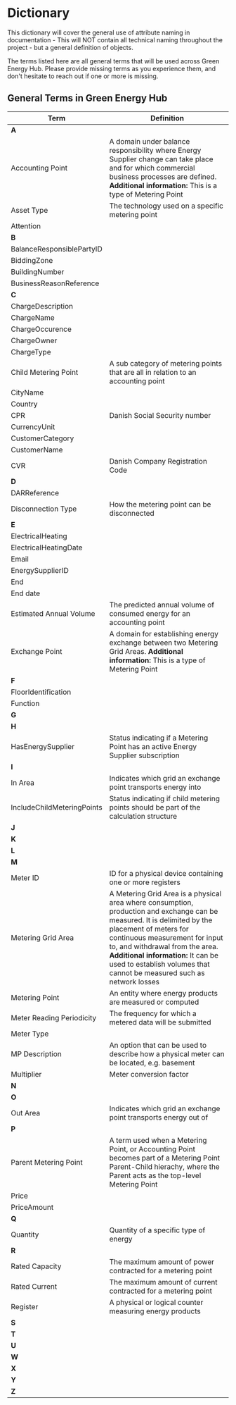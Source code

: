 # **Dictionary**

This dictionary will cover the general use of attribute naming in documentation - This will NOT contain all technical naming throughout the project - but a general definition of objects.

The terms listed here are all general terms that will be used across Green Energy Hub.
Please provide missing terms as you experience them, and don't hesitate to reach out if one or more is missing.

## **General Terms in Green Energy Hub**

| Term   | Definition    |
|----------|-------------|
| **A** |   |
| Accounting Point |  A domain under balance responsibility where Energy Supplier change can take place and for which commercial business processes are defined. **Additional information:** This is a type of Metering Point |
| Asset Type | The technology used on a specific metering point  |
| Attention |   |
| **B** |   |
| BalanceResponsiblePartyID |   |
| BiddingZone |   |
| BuildingNumber |   |
| BusinessReasonReference |   |
| **C** |   |
| ChargeDescription |   |
| ChargeName |   |
| ChargeOccurence |   |
| ChargeOwner |   |
| ChargeType |   |
| Child Metering Point | A sub category of metering points that are all in relation to an accounting point  |
| CityName |   |
| Country |   |
| CPR | Danish Social Security number  |
| CurrencyUnit |   |
| CustomerCategory |   |
| CustomerName |   |
| CVR | Danish Company Registration Code  |
| **D** |   |
| DARReference |   |
| Disconnection Type |   How the metering point can be disconnected |
| **E** |   |
| ElectricalHeating |   |
| ElectricalHeatingDate |   |
| Email |   |
| EnergySupplierID |  |
| End |   |
| End date |   |
| Estimated Annual Volume | The predicted annual volume of consumed energy for an accounting point  |
| Exchange Point |  A domain for establishing energy exchange between two Metering Grid Areas. **Additional information:** This is a type of Metering Point|
| **F** |   |
| FloorIdentification |   |
| Function |   |
| **G** |   |
| **H** |   |
| HasEnergySupplier | Status indicating if a Metering Point has an active Energy Supplier subscription  |
| **I** |   |
| In Area | Indicates which grid an exchange point transports energy into   |
| IncludeChildMeteringPoints | Status indicating if child metering points should be part of the calculation structure  |
| **J** |   |
| **K** |   |
| **L** |   |
| **M** |   |
| Meter ID | ID for a physical device containing one or more registers|
| Metering Grid Area |  A Metering Grid Area is a physical area where consumption, production and exchange can be measured. It is delimited by the placement of meters for continuous measurement for input to, and withdrawal from the area. **Additional information:** It can be used to establish volumes that cannot be measured such as network losses|
| Metering Point | An entity where energy products are measured or computed|
| Meter Reading Periodicity| The frequency for which a metered data will be submitted |
| Meter Type |  |
| MP Description | An option that can be used to describe how a physical meter can be located, e.g. basement |
| Multiplier |  Meter conversion factor |
| **N** |   |
| **O** |   |
| Out Area |  Indicates which grid an exchange point transports energy out of   |
| **P** |   |
| Parent Metering Point | A term used when a Metering Point, or Accounting Point becomes part of a Metering Point Parent-Child hierachy, where the Parent acts as the top-level Metering Point |
| Price |   |
| PriceAmount |   |
| **Q** |   |
| Quantity | Quantity of a specific type of energy  |
| **R** |   |
| Rated Capacity | The maximum amount of power contracted for a metering point   |
| Rated Current |  The maximum amount of current contracted for a metering point  |
| Register | A physical or logical counter measuring energy products|
| **S** |   |
| **T** |   |
| **U** |   |
| **W** |   |
| **X** |   |
| **Y** |   |
| **Z** |   |
